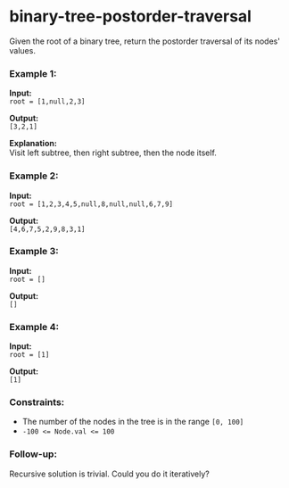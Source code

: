# binary-tree-postorder-traversal

Given the root of a binary tree, return the postorder traversal of its nodes' values.

### Example 1:

**Input:**  
`root = [1,null,2,3]`

**Output:**  
`[3,2,1]`

**Explanation:**  
Visit left subtree, then right subtree, then the node itself.


### Example 2:

**Input:**  
`root = [1,2,3,4,5,null,8,null,null,6,7,9]`

**Output:**  
`[4,6,7,5,2,9,8,3,1]`


### Example 3:

**Input:**  
`root = []`

**Output:**  
`[]`


### Example 4:

**Input:**  
`root = [1]`

**Output:**  
`[1]`


### Constraints:

- The number of the nodes in the tree is in the range `[0, 100]`
- `-100 <= Node.val <= 100`


### Follow-up:

Recursive solution is trivial. Could you do it iteratively?

